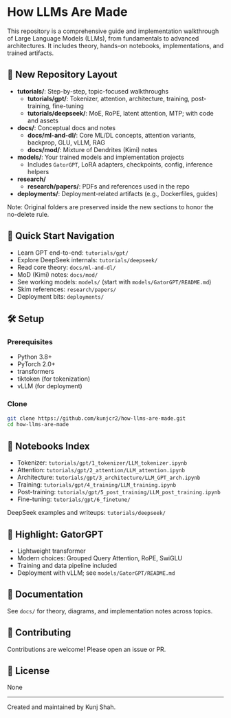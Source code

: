 # How LLMs Are Made

This repository is a comprehensive guide and implementation walkthrough of Large Language Models (LLMs), from fundamentals to advanced architectures. It includes theory, hands-on notebooks, implementations, and trained artifacts.

## 📁 New Repository Layout

- **tutorials/**: Step-by-step, topic-focused walkthroughs
  - **tutorials/gpt/**: Tokenizer, attention, architecture, training, post-training, fine-tuning
  - **tutorials/deepseek/**: MoE, RoPE, latent attention, MTP; with code and assets
- **docs/**: Conceptual docs and notes
  - **docs/ml-and-dl/**: Core ML/DL concepts, attention variants, backprop, GLU, vLLM, RAG
  - **docs/mod/**: Mixture of Dendrites (Kimi) notes
- **models/**: Your trained models and implementation projects
  - Includes `GatorGPT`, LoRA adapters, checkpoints, config, inference helpers
- **research/**
  - **research/papers/**: PDFs and references used in the repo
- **deployments/**: Deployment-related artifacts (e.g., Dockerfiles, guides)

Note: Original folders are preserved inside the new sections to honor the no-delete rule.

## 🧭 Quick Start Navigation

- Learn GPT end-to-end: `tutorials/gpt/`
- Explore DeepSeek internals: `tutorials/deepseek/`
- Read core theory: `docs/ml-and-dl/`
- MoD (Kimi) notes: `docs/mod/`
- See working models: `models/` (start with `models/GatorGPT/README.md`)
- Skim references: `research/papers/`
- Deployment bits: `deployments/`

## 🛠️ Setup

### Prerequisites

- Python 3.8+
- PyTorch 2.0+
- transformers
- tiktoken (for tokenization)
- vLLM (for deployment)

### Clone

```bash
git clone https://github.com/kunjcr2/how-llms-are-made.git
cd how-llms-are-made
```

## 📓 Notebooks Index

- Tokenizer: `tutorials/gpt/1_tokenizer/LLM_tokenizer.ipynb`
- Attention: `tutorials/gpt/2_attention/LLM_attention.ipynb`
- Architecture: `tutorials/gpt/3_architecture/LLM_GPT_arch.ipynb`
- Training: `tutorials/gpt/4_training/LLM_training.ipynb`
- Post-training: `tutorials/gpt/5_post_training/LLM_post_training.ipynb`
- Fine-tuning: `tutorials/gpt/6_finetune/`

DeepSeek examples and writeups: `tutorials/deepseek/`

## 🚀 Highlight: GatorGPT

- Lightweight transformer
- Modern choices: Grouped Query Attention, RoPE, SwiGLU
- Training and data pipeline included
- Deployment with vLLM; see `models/GatorGPT/README.md`

## 📖 Documentation

See `docs/` for theory, diagrams, and implementation notes across topics.

## 🤝 Contributing

Contributions are welcome! Please open an issue or PR.

## 📝 License

None

---

Created and maintained by Kunj Shah.
